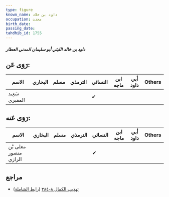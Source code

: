 ```yaml
---
type: figure
known_name: داود بن خلاد
occupation: محدث
birth_date:
passing_date:
tahdhib_id: 1755
---
```

##### داود بن خالد الليثي أبو سليمان المدني العطار

## رَوَى عَن:
| الاسم          | البخاري | مسلم | الترمذي | النسائي | ابن ماجه | أبي داود | Others |
| -------------- | ------- | ---- | ------- | ------- | -------- | -------- | ------ |
| سَعِيد المقبري |         |      |         | ✔       |          |          |        |
## رَوَى عَنه:
| الاسم                 | البخاري | مسلم | الترمذي | النسائي | ابن ماجه | أبي داود | Others |
| --------------------- | ------- | ---- | ------- | ------- | -------- | -------- | ------ |
| معلى بْن منصور الرازي |         |      |         | ✔       |          |          |        |
## مراجع
- [تهذيب الكمال ٨-٣٨٤](obsidian://open?vault=Tahdhib-al-Kamal&file=Figures/١٧٥٥-داود%20بن%20خالد%20الليثي%20أبو%20سليمان%20المدني%20العطار) ([رابط الشاملة](https://shamela.ws/book/3722/4095))